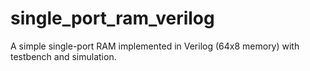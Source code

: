 # single_port_ram_verilog
A simple single-port RAM implemented in Verilog (64x8 memory) with testbench and simulation.
